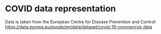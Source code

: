 # COVID data representation

Data is taken from the European Centre for Disease Prevention and Control:
https://data.europa.eu/euodp/en/data/dataset/covid-19-coronavirus-data


